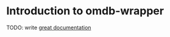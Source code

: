 # Introduction to omdb-wrapper

TODO: write [great documentation](http://jacobian.org/writing/what-to-write/)
